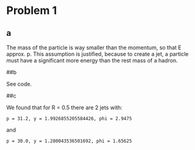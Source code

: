 # Problem 1

## a

The mass of the particle is way smaller than the momentum, 
so that E approx. p. This assumption is justified, because 
to create a jet, a particle must have a significant more energy than 
the rest mass of a hadron.

##b

See code.

##c

We found that for R = 0.5 there are 2 jets with:

`p = 31.2, y = 1.9926855205584426, phi = 2.9475`

and

`p = 30.0, y = 1.280043536501692, phi = 1.65625`